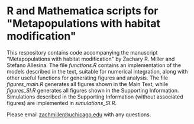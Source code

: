 # R and Mathematica scripts for "Metapopulations with habitat modification"

This respository contains code accompanying the manuscript "Metapopulations with habitat modification" by Zachary R. Miller and Stefano Allesina. The file *functions.R* contains an implementation of the models described in the text, suitable for numerical integration, along with other useful functions for generating figures and analysis. The file *figures_main.R* generates all figures shown in the Main Text, while *figures_SI.R* generates all figures shown in the Supporting Information. Simulations described in the Supporting Information (without associated figures) are implemented in *simulations_SI.R*.

Please email zachmiller@uchicago.edu with any questions.
